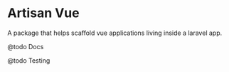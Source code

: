 # Artisan Vue
A package that helps scaffold vue applications living inside a laravel app.



@todo Docs

@todo Testing
